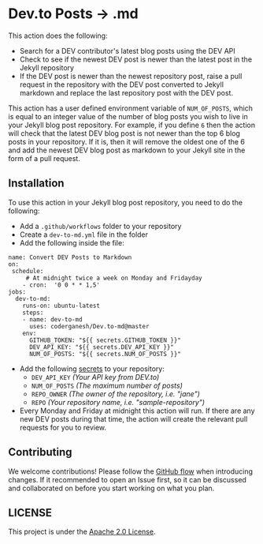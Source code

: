 # Dev.to Posts -> .md
This action does the following:

* Search for a DEV contributor's latest blog posts using the DEV API
* Check to see if the newest DEV post is newer than the latest post in the Jekyll repository
* If the DEV post is newer than the newest repository post, raise a pull request in the repository with the DEV post converted to Jekyll markdown and replace the last repository post with the DEV post.

This action has a user defined environment variable of `NUM_OF_POSTS`, which is equal to an integer value of the number of blog posts you wish to live in your Jekyll blog post repository. For example, if you define `6` then the action will check that the latest DEV blog post is not newer than the top 6 blog posts in your repository. If it is, then it will remove the oldest one of the 6 and add the newest DEV blog post as markdown to your Jekyll site in the form of a pull request.

## Installation

To use this action in your Jekyll blog post repository, you need to do the following:

* Add a `.github/workflows` folder to your repository
* Create a `dev-to-md.yml` file in the folder
* Add the following inside the file:

```
name: Convert DEV Posts to Markdown
on:
 schedule:
     # At midnight twice a week on Monday and Fridayday
    - cron:  '0 0 * * 1,5'
jobs:
  dev-to-md:
    runs-on: ubuntu-latest
    steps:
    - name: dev-to-md
      uses: coderganesh/Dev.to-md@master
    env:
      GITHUB_TOKEN: "${{ secrets.GITHUB_TOKEN }}"
      DEV_API_KEY: "${{ secrets.DEV_API_KEY }}"
      NUM_OF_POSTS: "${{ secrets.NUM_OF_POSTS }}"
```

* Add the following [secrets](https://help.github.com/en/actions/configuring-and-managing-workflows/creating-and-storing-encrypted-secrets) to your repository:
    * `DEV_API_KEY` *(Your API key from DEV.to)*
    * `NUM_OF_POSTS` *(The maximum number of posts)*
    * `REPO_OWNER` *(The owner of the repository, i.e. "jane")*
    * `REPO` *(Your repository name, i.e. "sample-repository")*
* Every Monday and Friday at midnight this action will run. If there are any new DEV posts during that time, the action will create the relevant pull requests for you to review.

## Contributing

We welcome contributions! Please follow the [GitHub flow](https://guides.github.com/introduction/flow/) when introducing changes. If it recommended to open an Issue first, so it can be discussed and collaborated on before you start working on what you plan.

## LICENSE

This project is under the [Apache 2.0 License](LICENSE).
